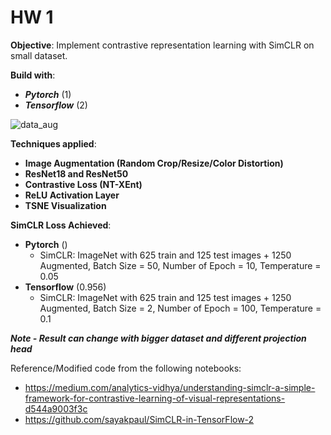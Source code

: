 # HW 1

**Objective**: Implement contrastive representation learning with SimCLR on small dataset.

**Build with**:
* _**Pytorch**_ (1) 
* _**Tensorflow**_ (2) 

![data_aug](https://user-images.githubusercontent.com/46875754/134620941-faea7495-74b1-4ad8-a2b7-1b08d70de2e3.png)

**Techniques applied**:
* **Image Augmentation (Random Crop/Resize/Color Distortion)** 
* **ResNet18 and ResNet50**
* **Contrastive Loss (NT-XEnt)**
* **ReLU Activation Layer**
* **TSNE Visualization** 

**SimCLR Loss Achieved**:
* **Pytorch** ()
    - SimCLR: ImageNet with 625 train and 125 test images + 1250 Augmented, Batch Size = 50, Number of Epoch = 10, Temperature = 0.05
* **Tensorflow** (0.956)
    - SimCLR: ImageNet with 625 train and 125 test images + 1250 Augmented, Batch Size = 2, Number of Epoch = 100, Temperature = 0.1
    
_**Note - Result can change with bigger dataset and different projection head**_

Reference/Modified code from the following notebooks: 
* https://medium.com/analytics-vidhya/understanding-simclr-a-simple-framework-for-contrastive-learning-of-visual-representations-d544a9003f3c
* https://github.com/sayakpaul/SimCLR-in-TensorFlow-2


